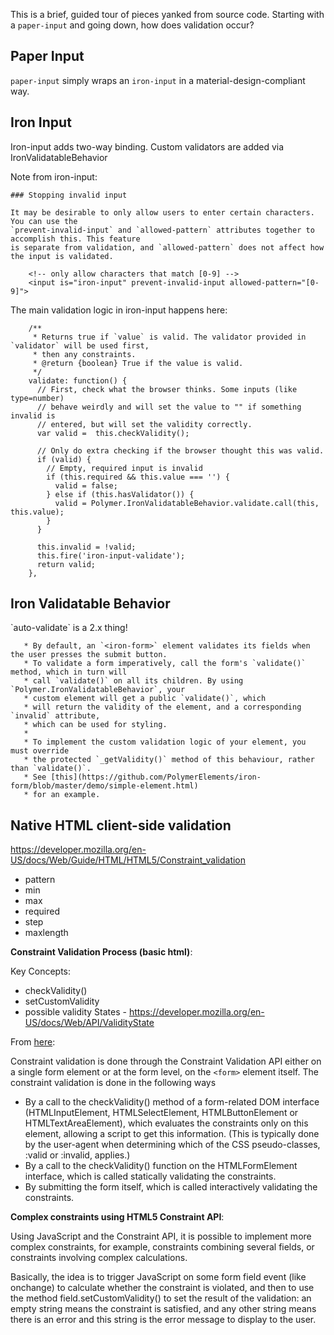This is a brief, guided tour of pieces yanked from source code. Starting with a `paper-input` and going down, how does validation occur?

## Paper Input

`paper-input` simply wraps an `iron-input` in a material-design-compliant way.

## Iron Input
Iron-input adds two-way binding. Custom validators are added via IronValidatableBehavior

Note from iron-input:

```
### Stopping invalid input

It may be desirable to only allow users to enter certain characters. You can use the
`prevent-invalid-input` and `allowed-pattern` attributes together to accomplish this. This feature
is separate from validation, and `allowed-pattern` does not affect how the input is validated.

    <!-- only allow characters that match [0-9] -->
    <input is="iron-input" prevent-invalid-input allowed-pattern="[0-9]">
```

The main validation logic in iron-input happens here:

```
    /**
     * Returns true if `value` is valid. The validator provided in `validator` will be used first,
     * then any constraints.
     * @return {boolean} True if the value is valid.
     */
    validate: function() {
      // First, check what the browser thinks. Some inputs (like type=number)
      // behave weirdly and will set the value to "" if something invalid is
      // entered, but will set the validity correctly.
      var valid =  this.checkValidity();

      // Only do extra checking if the browser thought this was valid.
      if (valid) {
        // Empty, required input is invalid
        if (this.required && this.value === '') {
          valid = false;
        } else if (this.hasValidator()) {
          valid = Polymer.IronValidatableBehavior.validate.call(this, this.value);
        }
      }

      this.invalid = !valid;
      this.fire('iron-input-validate');
      return valid;
    },
```

## Iron Validatable Behavior

<aside>`auto-validate` is a 2.x thing!</aside>

```
   * By default, an `<iron-form>` element validates its fields when the user presses the submit button.
   * To validate a form imperatively, call the form's `validate()` method, which in turn will
   * call `validate()` on all its children. By using `Polymer.IronValidatableBehavior`, your
   * custom element will get a public `validate()`, which
   * will return the validity of the element, and a corresponding `invalid` attribute,
   * which can be used for styling.
   *
   * To implement the custom validation logic of your element, you must override
   * the protected `_getValidity()` method of this behaviour, rather than `validate()`.
   * See [this](https://github.com/PolymerElements/iron-form/blob/master/demo/simple-element.html)
   * for an example.
```

## Native HTML client-side validation

https://developer.mozilla.org/en-US/docs/Web/Guide/HTML/HTML5/Constraint_validation

* pattern
* min
* max
* required
* step
* maxlength

**Constraint Validation Process (basic html)**:

Key Concepts:

* checkValidity()
* setCustomValidity
* possible validity States - https://developer.mozilla.org/en-US/docs/Web/API/ValidityState

From [here](https://developer.mozilla.org/en-US/docs/Web/Guide/HTML/HTML5/Constraint_validation#Constraint_validation_process):

Constraint validation is done through the Constraint Validation API either on a single form element or at the form level, on the `<form>` element itself. The constraint validation is done in the following ways

* By a call to the checkValidity() method of a form-related DOM interface (HTMLInputElement, HTMLSelectElement, HTMLButtonElement or HTMLTextAreaElement), which evaluates the constraints only on this element, allowing a script to get this information. (This is typically done by the user-agent when determining which of the CSS pseudo-classes, :valid or :invalid, applies.)
* By a call to the checkValidity() function on the HTMLFormElement interface, which is called statically validating the constraints.
* By submitting the form itself, which is called interactively validating the constraints.

**Complex constraints using HTML5 Constraint API**:

Using JavaScript and the Constraint API, it is possible to implement more complex constraints, for example, constraints combining several fields, or constraints involving complex calculations.

Basically, the idea is to trigger JavaScript on some form field event (like onchange) to calculate whether the constraint is violated, and then to use the method field.setCustomValidity() to set the result of the validation: an empty string means the constraint is satisfied, and any other string means there is an error and this string is the error message to display to the user.

